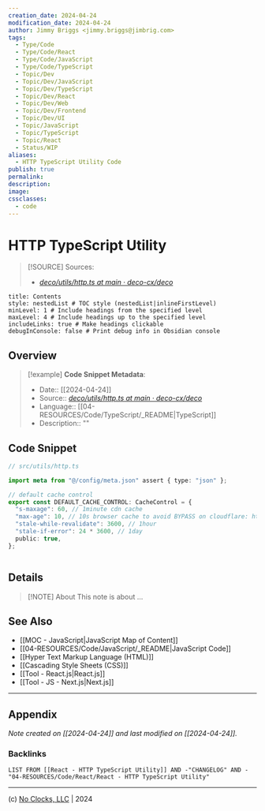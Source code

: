 ```yaml
---
creation_date: 2024-04-24
modification_date: 2024-04-24
author: Jimmy Briggs <jimmy.briggs@jimbrig.com>
tags:
  - Type/Code
  - Type/Code/React
  - Type/Code/JavaScript
  - Type/Code/TypeScript
  - Topic/Dev
  - Topic/Dev/JavaScript
  - Topic/Dev/TypeScript
  - Topic/Dev/React
  - Topic/Dev/Web
  - Topic/Dev/Frontend
  - Topic/Dev/UI
  - Topic/JavaScript
  - Topic/TypeScript
  - Topic/React
  - Status/WIP
aliases:
  - HTTP TypeScript Utility Code
publish: true
permalink:
description:
image:
cssclasses:
  - code
---
```


# HTTP TypeScript Utility

> [!SOURCE] Sources:
> - *[deco/utils/http.ts at main · deco-cx/deco](https://github.com/deco-cx/deco/blob/main/utils/http.ts)*

```table-of-contents
title: Contents 
style: nestedList # TOC style (nestedList|inlineFirstLevel)
minLevel: 1 # Include headings from the specified level
maxLevel: 4 # Include headings up to the specified level
includeLinks: true # Make headings clickable
debugInConsole: false # Print debug info in Obsidian console
```

## Overview

> [!example] **Code Snippet Metadata**:
> - Date:: [[2024-04-24]]
> - Source:: *[deco/utils/http.ts at main · deco-cx/deco](https://github.com/deco-cx/deco/blob/main/utils/http.ts)*
> - Language:: [[04-RESOURCES/Code/TypeScript/_README|TypeScript]]
> - Description:: ""

## Code Snippet

```typescript
// src/utils/http.ts

import meta from "@/config/meta.json" assert { type: "json" };

// default cache control
export const DEFAULT_CACHE_CONTROL: CacheControl = {
  "s-maxage": 60, // 1minute cdn cache
  "max-age": 10, // 10s browser cache to avoid BYPASS on cloudflare: https://developers.cloudflare.com/cache/about/default-cache-behavior/#cloudflare-cache-responses
  "stale-while-revalidate": 3600, // 1hour
  "stale-if-error": 24 * 3600, // 1day
  public: true,
};



```

## Details

> [!NOTE] About
> This note is about ...

## See Also

- [[MOC - JavaScript|JavaScript Map of Content]]
- [[04-RESOURCES/Code/JavaScript/_README|JavaScript Code]]
- [[Hyper Text Markup Language (HTML)]]
- [[Cascading Style Sheets (CSS)]]
- [[Tool - React.js|React.js]]
- [[Tool - JS - Next.js|Next.js]]

***

## Appendix

*Note created on [[2024-04-24]] and last modified on [[2024-04-24]].*

### Backlinks

```dataview
LIST FROM [[React - HTTP TypeScript Utility]] AND -"CHANGELOG" AND -"04-RESOURCES/Code/React/React - HTTP TypeScript Utility"
```

***

(c) [No Clocks, LLC](https://github.com/noclocks) | 2024